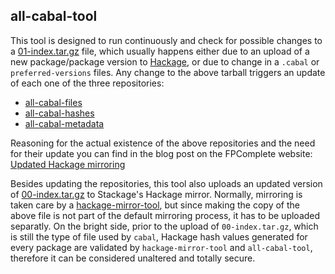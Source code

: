 ## all-cabal-tool

This tool is designed to run continuously and check for possible changes to a
[01-index.tar.gz](https://hackage.haskell.org/01-index.tar.gz) file,
which usually happens either due to an upload of a new package/package version
to [Hackage](http://hackage.haskell.org/), or due to change in a `.cabal` or
`preferred-versions` files. Any change to the above tarball triggers an update of each
one of the three repositories:
* [all-cabal-files](https://github.com/commercialhaskell/all-cabal-files)
* [all-cabal-hashes](https://github.com/commercialhaskell/all-cabal-hashes)
* [all-cabal-metadata](https://github.com/commercialhaskell/all-cabal-metadata)

Reasoning for the actual existence of the above repositories and the need for their
update you can find in the blog post on the FPComplete website:
[Updated Hackage mirroring](https://www.fpcomplete.com/blog/2016/09/updated-hackage-mirroring)

Besides updating the repositories, this tool also uploads an updated version
of
[00-index.tar.gz](https://hackage.haskell.org/00-index.tar.gz) to
Stackage's Hackage mirror. Normally, mirroring is taken care by
a [hackage-mirror-tool](https://github.com/commercialhaskell/hackage-mirror-tool),
but since making the copy of the above file is not part of the default mirroring
process, it has to be uploaded separatly. On the bright side, prior to the
upload of `00-index.tar.gz`, which is still the type of file used by `cabal`,
Hackage hash values generated for every package are validated by
`hackage-mirror-tool` and `all-cabal-tool`, therefore it can be considered
unaltered and totally secure.
